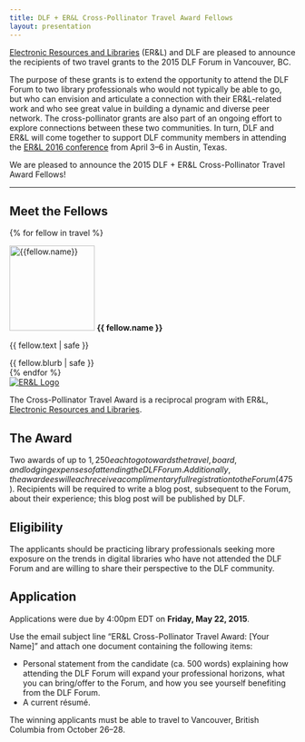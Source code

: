```yaml
---
title: DLF + ER&L Cross-Pollinator Travel Award Fellows
layout: presentation
---
```


[Electronic Resources and Libraries](http://www.electroniclibrarian.com/) (ER&L) and DLF are pleased to announce the recipients of two travel grants to the 2015 DLF Forum in Vancouver, BC.

The purpose of these grants is to extend the opportunity to attend the DLF Forum to two library professionals who would not typically be able to go, but who can envision and articulate a connection with their ER&L-related work and who see great value in building a dynamic and diverse peer network. The cross-pollinator grants are also part of an ongoing effort to explore connections between these two communities. In turn, DLF and ER&L will come together to support DLF community members in attending the [ER&L 2016 conference](http://electroniclibrarian.org/conference-info/) from April 3–6 in Austin, Texas.

We are pleased to announce the 2015 DLF + ER&L Cross-Pollinator Travel Award Fellows!

* * *

## Meet the Fellows

{% for fellow in travel %}
<div class="border-bottom mt-3">
    <img width="150" class="mx-3 img-thumbnail float-start" src="{{ fellow.image | url }}" alt="{{fellow.name}}">
    <strong>{{ fellow.name }}</strong><br>
    <p>{{ fellow.text | safe }}</p>
    {{ fellow.blurb | safe }}
</div>
{% endfor %}

<div class="my-5 border-bottom text-center">
    <a href="http://www.electroniclibrarian.com/">
        <img src="{{'/assets/images/ERL-Logo_LimeTeal_PMS-300x108.png'}}" alt="ER&amp;L Logo">
    </a>
    <p class="my-3">The Cross-Pollinator Travel Award is a reciprocal program with ER&amp;L, <a href="https://www.electroniclibrarian.com/">Electronic Resources and Libraries</a>.</p>
</div>

## The Award

Two awards of up to $1,250 each to go towards the travel, board, and lodging expenses of attending the DLF Forum. Additionally, the awardees will each receive a complimentary full registration to the Forum ($475). Recipients will be required to write a blog post, subsequent to the Forum, about their experience; this blog post will be published by DLF.

## Eligibility

The applicants should be practicing library professionals seeking more exposure on the trends in digital libraries who have not attended the DLF Forum and are willing to share their perspective to the DLF community.

## Application

Applications were due by 4:00pm EDT on **Friday, May 22, 2015**.

Use the email subject line “ER&L Cross-Pollinator Travel Award: \[Your Name\]” and attach one document containing the following items:

*   Personal statement from the candidate (ca. 500 words) explaining how attending the DLF Forum will expand your professional horizons, what you can bring/offer to the Forum, and how you see yourself benefiting from the DLF Forum.
*   A current résumé.

The winning applicants must be able to travel to Vancouver, British Columbia from October 26–28.